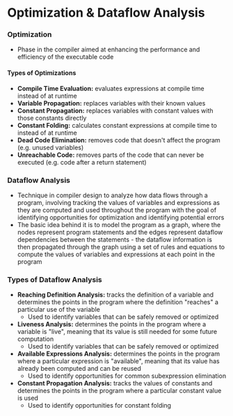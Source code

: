 # Optimization & Dataflow Analysis
### Optimization
- Phase in the compiler aimed at enhancing the performance and efficiency of the executable code

#### Types of Optimizations
- **Compile Time Evaluation:** evaluates expressions at compile time instead of at runtime
- **Variable Propagation:** replaces variables with their known values
- **Constant Propagation:** replaces variables with constant values with those constants directly
- **Constant Folding:** calculates constant expressions at compile time to instead of at runtime
- **Dead Code Elimination:** removes code that doesn't affect the program (e.g. unused variables)
- **Unreachable Code:** removes parts of the code that can never be executed (e.g. code after a return statement)

### Dataflow Analysis
- Technique in compiler design to analyze how data flows through a program, involving tracking the values of variables and expressions as they are computed and used throughout the program with the goal of identifying opportunities for optimization and identifying potential errors
- The basic idea behind it is to model the program as a graph, where the nodes represent program statements and the edges represent dataflow dependencies between the statements - the dataflow information is then propagated through the graph using a set of rules and equations to compute the values of variables and expressions at each point in the program

### Types of Dataflow Analysis
- **Reaching Definition Analysis:** tracks the definition of a variable and determines the points in the program where the definition "reaches" a particular use of the variable
	- Used to identify variables that can be safely removed or optimized
- **Liveness Analysis:** determines the points in the program where a variable is "live", meaning that its value is still needed for some future computation
	- Used to identify variables that can be safely removed or optimized
- **Available Expressions Analysis:** determines the points in the program where a particular expression is "available", meaning that its value has already been computed and can be reused
	- Used to identify opportunities for common subexpression elimination
- **Constant Propagation Analysis:** tracks the values of constants and determines the points in the program where a particular constant value is used
	- Used to identify opportunities for constant folding